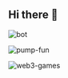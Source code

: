 ## Hi there 👋

<!--
**seetsch/seetsch** is a ✨ _special_ ✨ repository because its `README.md` (this file) appears on your GitHub profile.

Here are some ideas to get you started:

- 🔭 I’m currently working on ...
- 🌱 I’m currently learning ...
- 👯 I’m looking to collaborate on ...
- 🤔 I’m looking for help with ...
- 💬 Ask me about ...
- 📫 How to reach me: ...
- 😄 Pronouns: ...
- ⚡ Fun fact: ...
-->

![bot](https://github.com/user-attachments/assets/5684a9d5-0558-4237-8014-5111004cbeb3)

![pump-fun](https://github.com/user-attachments/assets/23395fc2-cc7a-4ae2-a7ec-44015a601534)

![web3-games](https://github.com/user-attachments/assets/5b78bfd6-6315-4ff5-bedd-5a7f255e448a)


